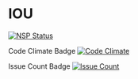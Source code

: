 # IOU
[![NSP Status](https://nodesecurity.io/orgs/lulinorg/projects/68191b52-b355-4746-94aa-19bcbe0ef861/badge)](https://nodesecurity.io/orgs/lulinorg/projects/68191b52-b355-4746-94aa-19bcbe0ef861)


Code Climate Badge [![Code Climate](https://codeclimate.com/github/lulinliao/TCP-UDP/badges/gpa.svg)](https://codeclimate.com/github/lulinliao/TCP-UDP)


Issue Count Badge [![Issue Count](https://codeclimate.com/github/lulinliao/TCP-UDP/badges/issue_count.svg)](https://codeclimate.com/github/lulinliao/TCP-UDP)
